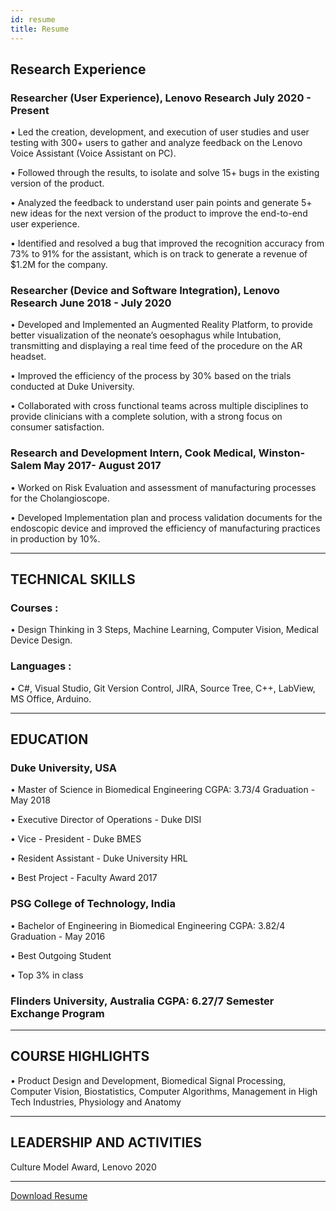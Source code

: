 ```yaml
---
id: resume
title: Resume
---
```

## Research Experience
### Researcher (User Experience), Lenovo Research July 2020 - Present
• Led the creation, development, and execution of user studies and user testing with 300+ users to gather and analyze feedback on the Lenovo Voice Assistant (Voice Assistant on PC). 

• Followed through the results, to isolate and solve 15+ bugs in the existing version of the product.

• Analyzed the feedback to understand user pain points and generate 5+ new ideas for the next version of the product to improve the end-to-end user experience.

• Identified and resolved a bug that improved the recognition accuracy from 73% to 91% for the assistant, which is on track to generate a revenue of $1.2M for the company.

### Researcher (Device and Software Integration), Lenovo Research June 2018 - July 2020
• Developed and Implemented an Augmented Reality Platform, to provide better visualization of the neonate’s oesophagus while Intubation, transmitting and displaying a real time feed of the procedure on the AR headset.

• Improved the efficiency of the process by 30% based on the trials conducted at Duke University.

• Collaborated with cross functional teams across multiple disciplines to provide clinicians with a complete solution, with a strong focus on consumer satisfaction.

### Research and Development Intern, Cook Medical, Winston-Salem May 2017- August 2017
• Worked on Risk Evaluation and assessment of manufacturing processes for the Cholangioscope.

• Developed Implementation plan and process validation documents for the endoscopic device and improved the efficiency of manufacturing practices in production by 10%.

---------------------------------------------------------------------------------
## TECHNICAL SKILLS
### Courses :
• Design Thinking in 3 Steps, Machine Learning, Computer Vision, Medical Device Design.

### Languages :
• C#, Visual Studio, Git Version Control, JIRA, Source Tree, C++, LabView, MS Office, Arduino.

---------------------------------------------------------------------------------
## EDUCATION
### Duke University, USA
• Master of Science in Biomedical Engineering CGPA: 3.73/4 Graduation - May 2018

• Executive Director of Operations - Duke DISI

• Vice - President - Duke BMES

• Resident Assistant - Duke University HRL

• Best Project - Faculty Award 2017

### PSG College of Technology, India
• Bachelor of Engineering in Biomedical Engineering CGPA: 3.82/4 Graduation - May 2016

• Best Outgoing Student

• Top 3% in class

### Flinders University, Australia CGPA: 6.27/7 Semester Exchange Program
---------------------------------------------------------------------------------
## COURSE HIGHLIGHTS
• Product Design and Development, Biomedical Signal Processing, Computer Vision, Biostatistics, Computer Algorithms, Management in High Tech Industries, Physiology and Anatomy

---------------------------------------------------------------------------------
## LEADERSHIP AND ACTIVITIES
Culture Model Award, Lenovo 2020

---------------------------------------------------------------------------------
[Download Resume](https://drive.google.com/file/d/1tbYjliMxA1OR8Vz9l-0J67SDfYdCe9dL/view?usp=sharing)
